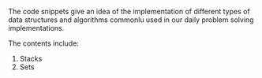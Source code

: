 The code snippets give an idea of the implementation of different types of data structures and algorithms commonlu used in our daily problem solving implementations. 

The contents include:

  1.  Stacks
  2. Sets